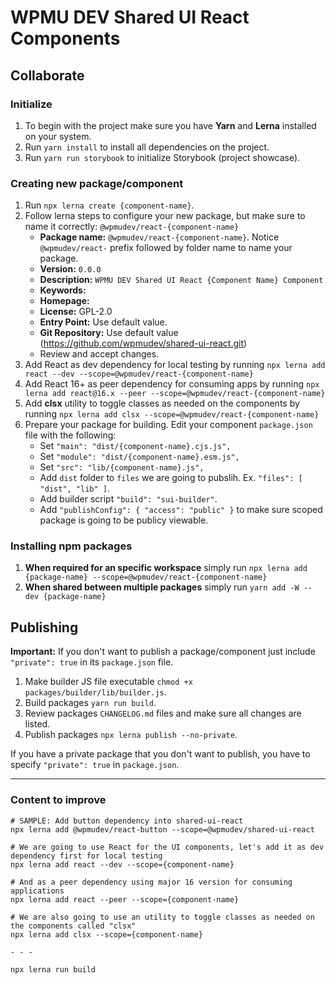 # WPMU DEV Shared UI React Components

## Collaborate

### Initialize
1. To begin with the project make sure you have **Yarn** and **Lerna** installed on your system.
2. Run `yarn install` to install all dependencies on the project.
3. Run `yarn run storybook` to initialize Storybook (project showcase).

### Creating new package/component
1. Run `npx lerna create {component-name}`.
2. Follow lerna steps to configure your new package, but make sure to name it correctly: `@wpmudev/react-{component-name}`
	- **Package name:** `@wpmudev/react-{component-name}`. Notice `@wpmudev/react-` prefix followed by folder name to name your package.
	- **Version:** `0.0.0`
	- **Description:** `WPMU DEV Shared UI React {Component Name} Component`
	- **Keywords:**
	- **Homepage:**
	- **License:** GPL-2.0
	- **Entry Point:** Use default value.
	- **Git Repository:** Use default value (https://github.com/wpmudev/shared-ui-react.git)
	- Review and accept changes.
3. Add React as dev dependency for local testing by running `npx lerna add react --dev --scope=@wpmudev/react-{component-name}`
4. Add React 16+ as peer dependency for consuming apps by running `npx lerna add react@16.x --peer --scope=@wpmudev/react-{component-name}`
5. Add **clsx** utility to toggle classes as needed on the components by running `npx lerna add clsx --scope=@wpmudev/react-{component-name}`
6. Prepare your package for building. Edit your component `package.json` file with the following:
	- Set `"main": "dist/{component-name}.cjs.js",`
	- Set `"module": "dist/{component-name}.esm.js",`
	- Set `"src": "lib/{component-name}.js",`
	- Add `dist` folder to `files` we are going to pubslih. Ex. `"files": [ "dist", "lib" ]`.
	- Add builder script `"build": "sui-builder"`.
	- Add `"publishConfig": { "access": "public" }` to make sure scoped package is going to be publicy viewable.

### Installing npm packages

1. **When required for an specific workspace** simply run `npx lerna add {package-name} --scope=@wpmudev/react-{component-name}`
2. **When shared between multiple packages** simply run `yarn add -W --dev {package-name}`

## Publishing

**Important:** If you don't want to publish a package/component just include `"private": true` in its `package.json` file.

1. Make builder JS file executable `chmod +x packages/builder/lib/builder.js`.
2. Build packages `yarn run build`.
3. Review packages `CHANGELOG.md` files and make sure all changes are listed.
4. Publish packages `npx lerna publish --no-private`.

If you have a private package that you don't want to publish, you have to specify `"private": true` in `package.json`.

***

### Content to improve

```
# SAMPLE: Add button dependency into shared-ui-react
npx lerna add @wpmudev/react-button --scope=@wpmudev/shared-ui-react

# We are going to use React for the UI components, let's add it as dev dependency first for local testing
npx lerna add react --dev --scope={component-name}

# And as a peer dependency using major 16 version for consuming applications
npx lerna add react --peer --scope={component-name}

# We are also going to use an utility to toggle classes as needed on the components called "clsx"
npx lerna add clsx --scope={component-name}

- - -

npx lerna run build
```